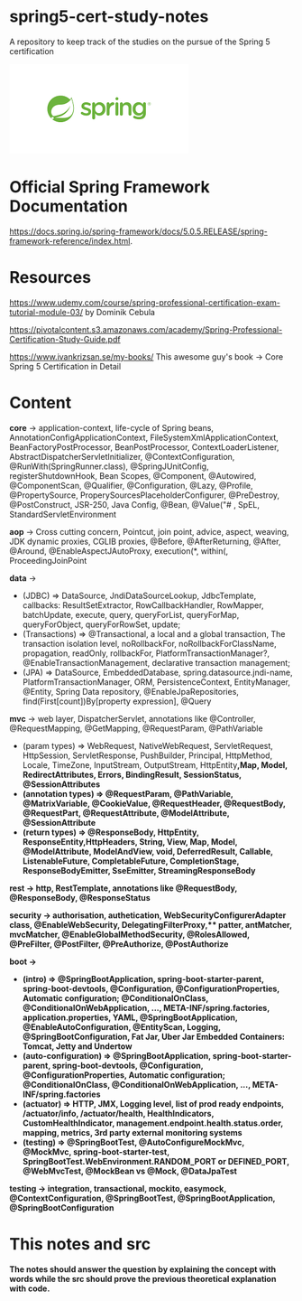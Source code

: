 # spring5-cert-study-notes
A repository to keep track of the studies on the pursue of the Spring 5 certification

![spring](spring.png)

# Official Spring Framework Documentation
https://docs.spring.io/spring-framework/docs/5.0.5.RELEASE/spring-framework-reference/index.html.

# Resources
https://www.udemy.com/course/spring-professional-certification-exam-tutorial-module-03/ by Dominik Cebula

https://pivotalcontent.s3.amazonaws.com/academy/Spring-Professional-Certification-Study-Guide.pdf

https://www.ivankrizsan.se/my-books/ This awesome guy's book -> Core Spring 5 Certification in Detail 

# Content
**core** -> application-context, life-cycle of Spring beans, AnnotationConfigApplicationContext, FileSystemXmlApplicationContext, BeanFactoryPostProcessor, BeanPostProcessor, ContextLoaderListener, AbstractDispatcherServletInitializer, @ContextConfiguration, @RunWith(SpringRunner.class), @SpringJUnitConfig, registerShutdownHook, Bean Scopes, @Component, @Autowired, @ComponentScan, @Qualifier, @Configuration, @Lazy, @Profile, @PropertySource, ProperySourcesPlaceholderConfigurer, @PreDestroy, @PostConstruct, JSR-250, Java Config, @Bean, @Value("# , SpEL, StandardServletEnvironment

**aop** -> Cross cutting concern, Pointcut, join point, advice, aspect, weaving, JDK dynamic proxies, CGLIB proxies, @Before, @AfterReturning, @After, @Around, @EnableAspectJAutoProxy, execution(*, within(, ProceedingJoinPoint

**data** -> 
  - (JDBC) => DataSource, JndiDataSourceLookup, JdbcTemplate, callbacks: ResultSetExtractor, RowCallbackHandler, RowMapper, batchUpdate, execute, query, queryForList, queryForMap, queryForObject, queryForRowSet, update; 
  - (Transactions) => @Transactional, a local and a global transaction, The transaction isolation level, noRollbackFor, noRollbackForClassName, propagation, readOnly, rollbackFor, PlatformTransactionManager?, @EnableTransactionManagement, declarative transaction management; 
  - (JPA) => DataSource, EmbeddedDatabase, spring.datasource.jndi-name, PlatformTransactionManager, ORM, PersistenceContext, EntityManager, @Entity, Spring Data repository, @EnableJpaRepositories, find(First[count])By[property expression], @Query

**mvc** -> web layer, DispatcherServlet, annotations like @Controller, @RequestMapping, @GetMapping, @RequestParam, @PathVariable
  - (param types) => WebRequest, NativeWebRequest, ServletRequest, HttpSession, ServletResponse, PushBuilder, Principal, HttpMethod, Locale, TimeZone, InputStream, OutputStream, HttpEntity<B>,Map, Model, RedirectAttributes, Errors, BindingResult, SessionStatus, @SessionAttributes 
  - (annotation types) => @RequestParam, @PathVariable, @MatrixVariable, @CookieValue, @RequestHeader, @RequestBody, @RequestPart, @RequestAttribute, @ModelAttribute, @SessionAttribute
  - (return types) => @ResponseBody, HttpEntity<B>, ResponseEntity<B>,HttpHeaders, String, View, Map, Model, @ModelAttribute, ModelAndView, void, DeferredResult<V>, Callable<V>, ListenableFuture<V>, CompletableFuture<V>, CompletionStage<V>, ResponseBodyEmitter, SseEmitter, StreamingResponseBody
  
**rest** ->  http, RestTemplate, annotations like @RequestBody, @ResponseBody, @ResponseStatus

**security** -> authorisation, authetication, WebSecurityConfigurerAdapter class, @EnableWebSecurity, DelegatingFilterProxy,** patter, antMatcher, mvcMatcher, @EnableGlobalMethodSecurity, @RolesAllowed, @PreFilter, @PostFilter, @PreAuthorize, @PostAuthorize

**boot** -> 
  - (intro) => @SpringBootApplication, spring-boot-starter-parent, spring-boot-devtools, @Configuration, @ConfigurationProperties, Automatic configuration; @ConditionalOnClass, @ConditionalOnWebApplication, ..., META-INF/spring.factories, application.properties, YAML, @SpringBootApplication, @EnableAutoConfiguration, @EntityScan, Logging, @SpringBootConfiguration, Fat Jar, Uber Jar Embedded Containers: Tomcat, Jetty and Undertow
  - (auto-configuration) => @SpringBootApplication, spring-boot-starter-parent, spring-boot-devtools, @Configuration, @ConfigurationProperties, Automatic configuration; @ConditionalOnClass, @ConditionalOnWebApplication, ..., META-INF/spring.factories
  - (actuator) =>  HTTP, JMX, Logging level, list of prod ready endpoints, /actuator/info, /actuator/health, HealthIndicators, CustomHealthIndicator, management.endpoint.health.status.order, mapping, metrics, 3rd party external monitoring systems
  - (testing) => @SpringBootTest, @AutoConfigureMockMvc, @MockMvc, spring-boot-starter-test, SpringBootTest.WebEnvironment.RANDOM_PORT or DEFINED_PORT, @WebMvcTest, @MockBean vs @Mock, @DataJpaTest

**testing** -> integration, transactional, mockito, easymock, @ContextConfiguration, @SpringBootTest, @SpringBootApplication, @SpringBootConfiguration

# This notes and src
The notes should answer the question by explaining the concept with words while the src should prove the previous theoretical explanation with code.  
